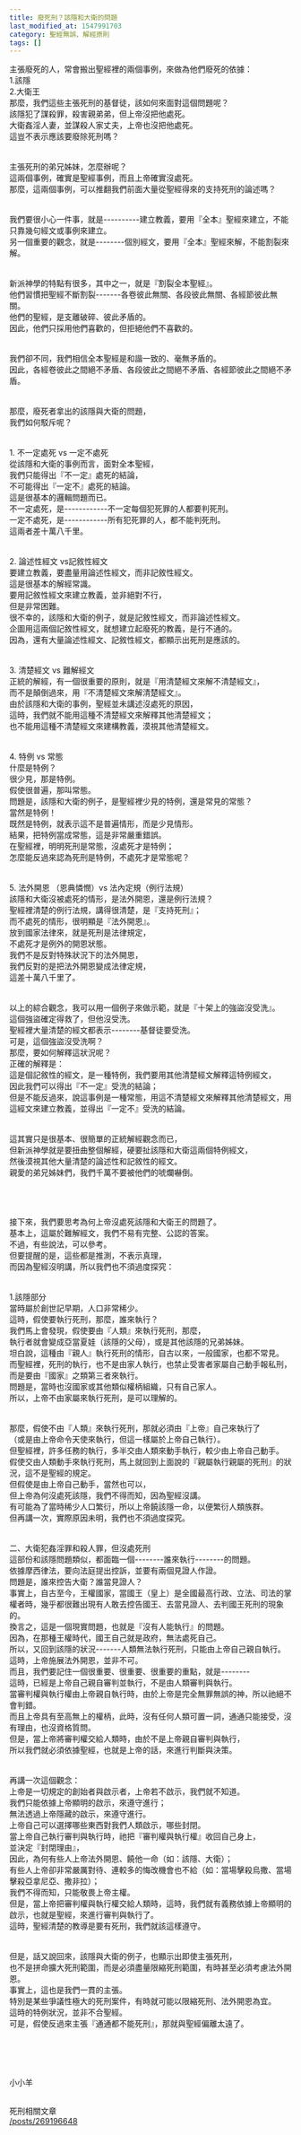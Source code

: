 ```yaml
---
title: 廢死刑？該隱和大衛的問題
last_modified_at: 1547991703
category: 聖經無誤、解經原則
tags: []
---
```


<p>主張廢死的人，常會搬出聖經裡的兩個事例，來做為他們廢死的依據：<br/>
1.該隱<br/>
2.大衛王<br/>
那麼，我們這些主張死刑的基督徒，該如何來面對這個問題呢？<br/>
<!--more-->該隱犯了謀殺罪，殺害親弟弟，但上帝沒把他處死。<br/>
大衛姦淫人妻，並謀殺人家丈夫，上帝也沒把他處死。<br/>
這豈不表示應該要廢除死刑嗎？<br/>
<br/>
<br/>
主張死刑的弟兄姊妹，怎麼辦呢？<br/>
這兩個事例，確實是聖經事例，而且上帝確實沒處死。<br/>
那麼，這兩個事例，可以推翻我們前面大量從聖經得來的支持死刑的論述嗎？<br/>
<br/>
<br/>
我們要很小心一件事，就是----------建立教義，要用『全本』聖經來建立，不能只靠幾句經文或事例來建立。<br/>
另一個重要的觀念，就是--------個別經文，要用『全本』聖經來解，不能割裂來解。<br/>
<br/>
<br/>
新派神學的特點有很多，其中之一，就是『割裂全本聖經』。<br/>
他們習慣把聖經不斷割裂-------各卷彼此無關、各段彼此無關、各經節彼此無關。<br/>
他們的聖經，是支離破碎、彼此矛盾的。<br/>
因此，他們只採用他們喜歡的，但拒絕他們不喜歡的。<br/>
<br/>
<br/>
我們卻不同，我們相信全本聖經是和諧一致的、毫無矛盾的。<br/>
因此，各經卷彼此之間絕不矛盾、各段彼此之間絕不矛盾、各經節彼此之間絕不矛盾。<br/>
<br/>
<br/>
那麼，廢死者拿出的該隱與大衛的問題，<br/>
我們如何駁斥呢？<br/>
<br/>
<br/>
1. 不一定處死 vs 一定不處死<br/>
從該隱和大衛的事例而言，面對全本聖經，<br/>
我們只能得出『不一定』處死的結論，<br/>
不可能得出『一定不』處死的結論。<br/>
這是很基本的邏輯問題而已。<br/>
不一定處死，是------------不一定每個犯死罪的人都要判死刑。<br/>
一定不處死，是------------所有犯死罪的人，都不能判死刑。<br/>
這兩者差十萬八千里。<br/>
<br/>
<br/>
2. 論述性經文 vs記敘性經文<br/>
要建立教義，要盡量用論述性經文，而非記敘性經文。<br/>
這是很基本的解經常識。<br/>
要用記敘性經文來建立教義，並非絕對不行，<br/>
但是非常困難。<br/>
很不幸的，該隱和大衛的例子，就是記敘性經文，而非論述性經文。<br/>
企圖用這兩個記敘性經文，就想建立起廢死的教義，是行不通的。<br/>
因為，還有大量論述性經文、記敘性經文，都顯示出死刑是應該的。<br/>
<br/>
<br/>
3. 清楚經文 vs 難解經文<br/>
正統的解經，有一個很重要的原則，就是『用清楚經文來解不清楚經文』，<br/>
而不是顛倒過來，用『不清楚經文來解清楚經文』。<br/>
由於該隱和大衛的事例，聖經並未講述沒處死的原因，<br/>
這時，我們就不能用這種不清楚經文來解釋其他清楚經文；<br/>
也不能用這種不清楚經文來建構教義，漠視其他清楚經文。<br/>
<br/>
<br/>
4. 特例 vs 常態<br/>
什麼是特例？<br/>
很少見，那是特例。<br/>
假使很普遍，那叫常態。<br/>
問題是，該隱和大衛的例子，是聖經裡少見的特例，還是常見的常態？<br/>
當然是特例！<br/>
既然是特例，就表示這不是普遍情形，而是少見情形。<br/>
結果，把特例當成常態，這是非常嚴重錯誤。<br/>
在聖經裡，明明死刑是常態，沒處死才是特例；<br/>
怎麼能反過來認為死刑是特例，不處死才是常態呢？<br/>
<br/>
<br/>
5. 法外開恩 （恩典憐憫）vs 法內定規（例行法規）<br/>
該隱和大衛沒被處死的情形，是法外開恩，還是例行法規？<br/>
聖經裡清楚的例行法規，講得很清楚，是『支持死刑』；<br/>
而不處死的情形，很明顯是『法外開恩』。<br/>
放到國家法律來，就是死刑是法律規定，<br/>
不處死才是例外的開恩狀態。<br/>
我們不是反對特殊狀況下的法外開恩，<br/>
我們反對的是把法外開恩變成法律定規，<br/>
這差十萬八千里了。<br/>
<br/>
<br/>
以上的綜合觀念，我可以用一個例子來做示範，就是『十架上的強盜沒受洗』。<br/>
這個強盜確定得救了，但他沒受洗。<br/>
聖經裡大量清楚的經文都表示--------基督徒要受洗。<br/>
可是，這個強盜沒受洗啊？<br/>
那麼，要如何解釋這狀況呢？<br/>
正確的解釋是：<br/>
這是個記敘性的經文，是一種特例，我們要用其他清楚經文解釋這特例經文，<br/>
因此我們可以得出『不一定』受洗的結論；<br/>
但是不能反過來，說這事例是一種常態，用這不清楚經文來解釋其他清楚經文，用這經文來建立教義，並得出『一定不』受洗的結論。<br/>
<br/>
<br/>
這其實只是很基本、很簡單的正統解經觀念而已，<br/>
但新派神學就是要扭曲整個解經，硬要扯該隱和大衛這兩個特例經文，<br/>
然後漠視其他大量清楚的論述性和記敘性的經文。<br/>
親愛的弟兄姊妹們，我們千萬不要被他們的唬爛嚇倒。<br/>
<br/>
<br/>
<br/>
<br/>
接下來，我們要思考為何上帝沒處死該隱和大衛王的問題了。<br/>
基本上，這屬於難解經文，我們不易有完整、公認的答案。<br/>
不過，有些說法，可以參考。<br/>
但要提醒的是，這些都是推測，不表示真理，<br/>
而因為聖經沒明講，所以我們也不須過度探究：<br/>
<br/>
<br/>
1.該隱部分<br/>
當時屬於創世記早期，人口非常稀少。<br/>
這時，假使要執行死刑，那麼，誰來執行？<br/>
我們馬上會發現，假使要由『人類』來執行死刑，那麼，<br/>
執行者就會變成亞當夏娃（該隱的父母），或是其他該隱的兄弟姊妹。<br/>
坦白說，這種由『親人』執行死刑的情形，自古以來，一般國家，也都不常見。<br/>
而聖經裡，死刑的執行，也不是由家人執行，也禁止受害者家屬自己動手報私刑，<br/>
而是要由『國家』之類第三者來執行。<br/>
問題是，當時也沒國家或其他類似權柄組織，只有自己家人。<br/>
所以，上帝不由家屬來執行死刑，是可以理解的。<br/>
<br/>
<br/>
那麼，假使不由『人類』來執行死刑，那就必須由『上帝』自己來執行了<br/>
（或是由上帝命令天使來執行，但這一樣屬於上帝自己執行）。<br/>
但聖經裡，許多任務的執行，多半交由人類來動手執行，較少由上帝自己動手。<br/>
假使交由人類動手來執行死刑，馬上就回到上面說的『親屬執行親屬的死刑』的狀況，這不是聖經的規定。<br/>
但假使是由上帝自己動手，當然也可以，<br/>
但上帝為何沒處死該隱，我們不得而知，因為聖經沒講。<br/>
有可能為了當時稀少人口繁衍，所以上帝饒該隱一命，以便繁衍人類族群。<br/>
但再講一次，實際原因未明，我們也不須過度探究。<br/>
<br/>
<br/>
二、大衛犯姦淫罪和殺人罪，但沒處死刑<br/>
這部份和該隱問題類似，都面臨一個--------誰來執行--------的問題。<br/>
依據摩西律法，要向法庭提出控訴，並要有兩個見證人作證。<br/>
問題是，誰來控告大衛？誰當見證人？<br/>
事實上，自古至今，王權國家，當國王（皇上）是全國最高行政、立法、司法的掌權者時，幾乎都很難出現有人敢去控告國王、去當見證人、去判國王死刑的現象的。<br/>
換言之，這是一個現實問題，也就是『沒有人能執行』的問題。<br/>
因為，在那種王權時代，國王自己就是政府，無法處死自己。<br/>
所以，又回到該隱的狀況-------人類無法執行死刑，只能由上帝自己親自執行。<br/>
這時，上帝施展法外開恩，並非不可。<br/>
而且，我們要記住一個很重要、很重要、很重要的重點，就是--------<br/>
這時，已經是上帝自己親自審判並執行，不是由人類審判與執行。<br/>
當審判權與執行權由上帝親自執行時，由於上帝是完全無罪無誤的神，所以祂絕不會判錯。<br/>
而且上帝具有至高無上的權柄，此時，沒有任何人類可置一詞，通通只能接受，沒有理由，也沒資格質問。<br/>
但是，當上帝將審判權交給人類時，由於不是上帝親自審判與執行，<br/>
所以我們就必須依據聖經，也就是上帝的話，來進行判斷與決策。<br/>
<br/>
<br/>
再講一次這個觀念：<br/>
上帝是一切規定的創始者與啟示者，上帝若不啟示，我們就不知道。<br/>
我們只能依據上帝顯明的啟示，來遵守進行；<br/>
無法透過上帝隱藏的啟示，來遵守進行。<br/>
上帝自己可以選擇哪些東西對我們人類啟示，哪些封閉。<br/>
當上帝自己執行審判與執行時，祂把『審判權與執行權』收回自己身上，<br/>
並決定『封閉理由』，<br/>
因此，為何有些人上帝法外開恩、饒他一命（如：該隱、大衛）；<br/>
有些人上帝卻非常嚴厲對待、連較多的悔改機會也不給（如：當場擊殺烏撒、當場擊殺亞拿尼亞、撒非拉）；<br/>
我們不得而知，只能敬畏上帝主權。<br/>
但是，當上帝把審判權與執行權交給人類時，這時，我們就有義務依據上帝顯明的啟示，也就是聖經，來進行審判與執行了。<br/>
這時，聖經清楚的教導是要有死刑，我們就該這樣遵守。<br/>
<br/>
<br/>
但是，話又說回來，該隱與大衛的例子，也顯示出即使主張死刑，<br/>
也不是拼命擴大死刑範圍，而是必須盡量限縮死刑範圍，有時甚至必須考慮法外開恩。<br/>
事實上，這也是我們一貫的主張。<br/>
特別是某些爭議性極大的死刑案件，有時就可能以限縮死刑、法外開恩為宜。<br/>
這時的特例狀況，並非不合聖經。<br/>
可是，假使反過來主張『通通都不能死刑』，那就與聖經偏離太遠了。<br/>
<br/>
<br/>
<br/>
<br/>
<br/>
小小羊<br/>
 </p>
<p>死刑相關文章<br/>
<a href="/posts/269196648">/posts/269196648</a></p>

